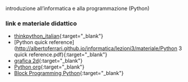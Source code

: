 introduzione all’informatica e alla programmazione (Python)

### link e materiale didattico
- [thinkpython_italian](http://albertoferrari.github.io/informatica/lezioni3/materiale/thinkpython_italian.pdf){:target="_blank"}
- [Python quick reference](http://albertoferrari.github.io/informatica/lezioni3/materiale/Python 3 quick reference.pdf){:target="_blank"}
- [grafica 2d](http://albertoferrari.github.io/informatica/lezioni3/materiale/g2d.zip){:target="_blank"}
- [Python org](https://www.python.org/){:target="_blank"}
- [Block Programming Python](https://think.cs.vt.edu/blockpy/){:target="_blank"}


